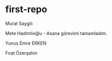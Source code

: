 # first-repo

Murat Saygılı

Mete Hadimlioğlu - Asana görevimi tamamladım.

Yunus Emre ERKEN

Fırat Özerşahin
